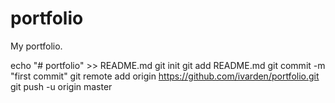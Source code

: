 # portfolio
My portfolio.

echo "# portfolio" >> README.md 
git init 
git add README.md 
git commit -m "first commit" 
git remote add origin https://github.com/ivarden/portfolio.git 
git push -u origin master 

